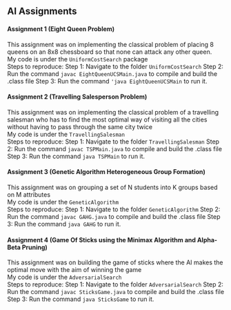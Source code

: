 ## **AI Assignments**

#### **Assignment 1 (Eight Queen Problem)**
This assignment was on implementing the classical problem of placing 8 queens on an 8x8 chessboard so that none can attack any other queen.
<br>
My code is under the `UniformCostSearch` package
<br>
Steps to reproduce:
Step 1: Navigate to the folder `UniformCostSearch`
Step 2: Run the command `javac EightQueenUCSMain.java` to compile and build the .class file
Step 3: Run the command `'java EightQueenUCSMain` to run it.

#### **Assignment 2 (Travelling Salesperson Problem)**
This assignment was on implementing the classical problem of a travelling salesman who has to find the most optimal way of visiting all the cities without having to pass through the same city twice
<br>
My code is under the `TravellingSalesman`
<br>
Steps to reproduce:
Step 1: Navigate to the folder `TravellingSalesman`
Step 2: Run the command `javac TSPMain.java` to compile and build the .class file
Step 3: Run the command `java TSPMain` to run it.

#### **Assignment 3 (Genetic Algorithm Heterogeneous Group Formation)**
This assignment was on grouping a set of N students into K groups based on M attributes
<br>
My code is under the `GeneticAlgorithm`
<br>
Steps to reproduce:
Step 1: Navigate to the folder `GeneticAlgorithm`
Step 2: Run the command `javac GAHG.java` to compile and build the .class file
Step 3: Run the command `java GAHG` to run it.

#### **Assignment 4 (Game Of Sticks using the Minimax Algorithm and Alpha-Beta Pruning)**
This assignment was on building the game of sticks where the AI makes the optimal move with the aim of winning the game
<br>
My code is under the `AdversarialSearch`
<br>
Steps to reproduce:
Step 1: Navigate to the folder `AdversarialSearch`
Step 2: Run the command `javac SticksGame.java` to compile and build the .class file
Step 3: Run the command `java SticksGame` to run it.





